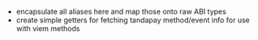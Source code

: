 - encapsulate all aliases here and map those onto raw ABI types
- create simple getters for fetching tandapay method/event info for use with viem methods